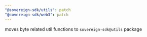 ```yaml
---
"@sovereign-sdk/utils": patch
"@sovereign-sdk/web3": patch
---
```


moves byte related util functions to `sovereign-sdk@utils` package
